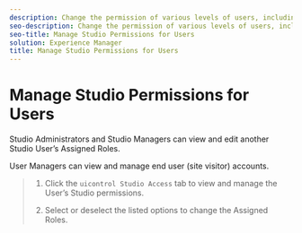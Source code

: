 ```yaml
---
description: Change the permission of various levels of users, including administrators, moderators, and site visitors.
seo-description: Change the permission of various levels of users, including administrators, moderators, and site visitors.
seo-title: Manage Studio Permissions for Users
solution: Experience Manager
title: Manage Studio Permissions for Users
---
```


# Manage Studio Permissions for Users

Studio Administrators and Studio Managers can view and edit another Studio User’s Assigned Roles.

User Managers can view and manage end user (site visitor) accounts.

>1. Click the `uicontrol Studio Access` tab to view and manage the User’s Studio permissions.
>   
>1. Select or deselect the listed options to change the Assigned Roles.
>   
>   
